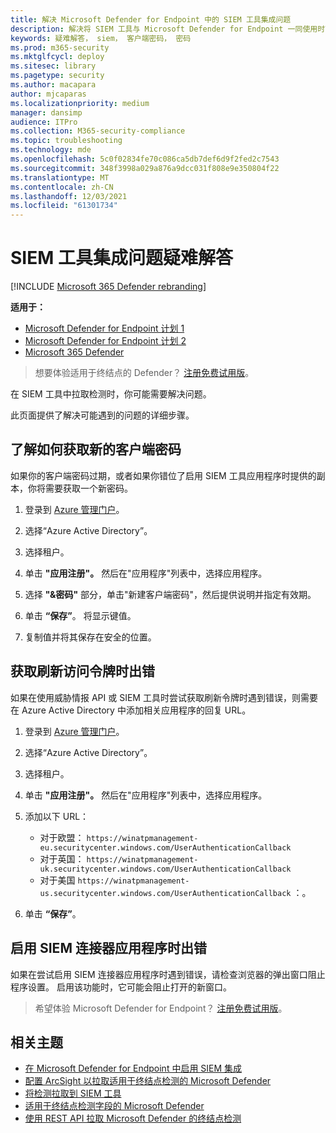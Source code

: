 ```yaml
---
title: 解决 Microsoft Defender for Endpoint 中的 SIEM 工具集成问题
description: 解决将 SIEM 工具与 Microsoft Defender for Endpoint 一同使用时可能出现的问题。
keywords: 疑难解答， siem， 客户端密码， 密码
ms.prod: m365-security
ms.mktglfcycl: deploy
ms.sitesec: library
ms.pagetype: security
ms.author: macapara
author: mjcaparas
ms.localizationpriority: medium
manager: dansimp
audience: ITPro
ms.collection: M365-security-compliance
ms.topic: troubleshooting
ms.technology: mde
ms.openlocfilehash: 5c0f02834fe70c086ca5db7def6d9f2fed2c7543
ms.sourcegitcommit: 348f3998a029a876a9dcc031f808e9e350804f22
ms.translationtype: MT
ms.contentlocale: zh-CN
ms.lasthandoff: 12/03/2021
ms.locfileid: "61301734"
---
```

# <a name="troubleshoot-siem-tool-integration-issues"></a>SIEM 工具集成问题疑难解答

[!INCLUDE [Microsoft 365 Defender rebranding](../../includes/microsoft-defender.md)]


**适用于：**
- [Microsoft Defender for Endpoint 计划 1](https://go.microsoft.com/fwlink/p/?linkid=2154037)
- [Microsoft Defender for Endpoint 计划 2](https://go.microsoft.com/fwlink/p/?linkid=2154037)
- [Microsoft 365 Defender](https://go.microsoft.com/fwlink/?linkid=2118804)


> 想要体验适用于终结点的 Defender？ [注册免费试用版](https://signup.microsoft.com/create-account/signup?products=7f379fee-c4f9-4278-b0a1-e4c8c2fcdf7e&ru=https://aka.ms/MDEp2OpenTrial?ocid=docs-wdatp-pullalerts-abovefoldlink)。

在 SIEM 工具中拉取检测时，你可能需要解决问题。

此页面提供了解决可能遇到的问题的详细步骤。

## <a name="learn-how-to-get-a-new-client-secret"></a>了解如何获取新的客户端密码

如果你的客户端密码过期，或者如果你错位了启用 SIEM 工具应用程序时提供的副本，你将需要获取一个新密码。

1. 登录到 [Azure 管理门户](https://portal.azure.com)。

2. 选择“Azure Active Directory”。

3. 选择租户。

4. 单击 **"应用注册"。** 然后在"应用程序"列表中，选择应用程序。

5. 选择 **"&密码"** 部分，单击"新建客户端密码"，然后提供说明并指定有效期。

6. 单击 **“保存”**。 将显示键值。

7. 复制值并将其保存在安全的位置。

## <a name="error-when-getting-a-refresh-access-token"></a>获取刷新访问令牌时出错

如果在使用威胁情报 API 或 SIEM 工具时尝试获取刷新令牌时遇到错误，则需要在 Azure Active Directory 中添加相关应用程序的回复 URL。

1. 登录到 [Azure 管理门户](https://ms.portal.azure.com)。

2. 选择“Azure Active Directory”。

3. 选择租户。

4. 单击 **"应用注册"。** 然后在"应用程序"列表中，选择应用程序。

5. 添加以下 URL：
   - 对于欧盟： `https://winatpmanagement-eu.securitycenter.windows.com/UserAuthenticationCallback`
   - 对于英国： `https://winatpmanagement-uk.securitycenter.windows.com/UserAuthenticationCallback`
   - 对于美国  `https://winatpmanagement-us.securitycenter.windows.com/UserAuthenticationCallback` ：。

6. 单击 **“保存”**。

## <a name="error-while-enabling-the-siem-connector-application"></a>启用 SIEM 连接器应用程序时出错

如果在尝试启用 SIEM 连接器应用程序时遇到错误，请检查浏览器的弹出窗口阻止程序设置。 启用该功能时，它可能会阻止打开的新窗口。

> 希望体验 Microsoft Defender for Endpoint？ [注册免费试用版](https://signup.microsoft.com/create-account/signup?products=7f379fee-c4f9-4278-b0a1-e4c8c2fcdf7e&ru=https://aka.ms/MDEp2OpenTrial?ocid=docs-wdatp-troubleshootsiem-belowfoldlink)。

## <a name="related-topics"></a>相关主题

- [在 Microsoft Defender for Endpoint 中启用 SIEM 集成](enable-siem-integration.md)
- [配置 ArcSight 以拉取适用于终结点检测的 Microsoft Defender](configure-arcsight.md)
- [将检测拉取到 SIEM 工具](configure-siem.md)
- [适用于终结点检测字段的 Microsoft Defender](api-portal-mapping.md)
- [使用 REST API 拉取 Microsoft Defender 的终结点检测](pull-alerts-using-rest-api.md)
